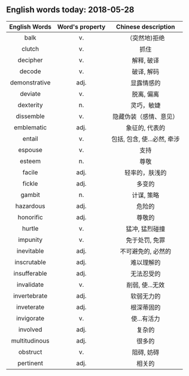## English words today: 2018-05-28

| English Words | Word's property | Chinese description |
| :-----------: | :-------------: | :-----------------: |
| balk | v. | （突然地)拒绝 |
| clutch | v. | 抓住 |
| decipher | v. | 解释, 破译 |
| decode | v. | 破译, 解码 |
| demonstrative | adj. | 显露情感的 |
| deviate | v. | 脱离, 偏离 |
| dexterity | n. | 灵巧，敏婕 |
| dissemble | v. | 隐藏伪装（感情、意见） |
| emblematic | adj. | 象征的, 代表的 |
| entail | v. | 包括, 包含, 使...必然, 牵涉 |
| espouse | v. | 支持 |
| esteem | n. | 尊敬 |
| facile | adj. | 轻率的，肤浅的 |
| fickle | adj. | 多变的 |
| gambit | n. | 计谋, 策略 |
| hazardous | adj. | 危险的 |
| honorific | adj. | 尊敬的 |
| hurtle | v. | 猛冲, 猛烈碰撞 |
| impunity | v. | 免于处罚, 免罪 |
| inevitable | adj. | 不可避免的, 必然的 |
| inscrutable | adj. | 难以理解的 |
| insufferable | adj. | 无法忍受的 |
| invalidate | v. | 削弱, 使...无效 |
| invertebrate | adj. | 软弱无力的 |
| inveterate | adj. | 根深蒂固的 |
| invigorate | v. | 使...有活力 |
| involved | adj. | 复杂的 |
| multitudinous | adj. | 很多的 |
| obstruct | v. | 阻碍, 妨碍 |
| pertinent | adj. | 相关的 |
